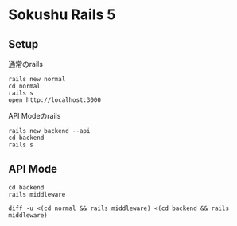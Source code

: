 # Sokushu Rails 5

## Setup
通常のrails
```
rails new normal
cd normal
rails s
open http://localhost:3000
```

API Modeのrails
```
rails new backend --api
cd backend
rails s
```

## API Mode
```
cd backend
rails middleware

diff -u <(cd normal && rails middleware) <(cd backend && rails middleware)
```
